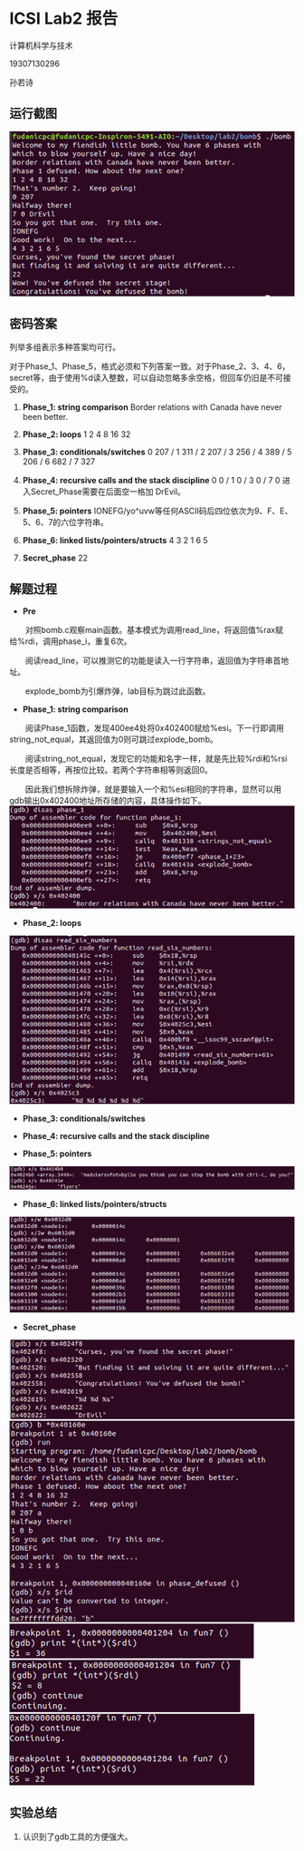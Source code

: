 # ICSⅠ Lab2 报告

计算机科学与技术

19307130296

孙若诗

## 运行截图

![avatar](results.png)  

## 密码答案

列举多组表示多种答案均可行。

对于Phase_1、Phase_5，格式必须和下列答案一致。对于Phase_2、3、4、6，secret等，由于使用%d读入整数，可以自动忽略多余空格，但回车仍旧是不可接受的。

1. **Phase_1: string comparison**
Border relations with Canada have never been better.

2. **Phase_2: loops**
1 2 4 8 16 32

3. **Phase_3: conditionals/switches**
0 207 / 1 311 / 2 207 / 3 256 / 4 389 / 5 206 / 6 682 / 7 327

4. **Phase_4: recursive calls and the stack discipline**
0 0 / 1 0 / 3 0 / 7 0
进入Secret_Phase需要在后面空一格加 DrEvil。

5. **Phase_5: pointers**
IONEFG/yo^uvw等任何ASCII码后四位依次为9、F、E、5、6、7的六位字符串。

6. **Phase_6: linked lists/pointers/structs**
4 3 2 1 6 5

7. **Secret_phase**
22

## 解题过程

* **Pre**

&emsp;&emsp;对照bomb.c观察main函数。基本模式为调用read_line，将返回值%rax赋给%rdi，调用phase_i，重复6次。

&emsp;&emsp;阅读read_line，可以推测它的功能是读入一行字符串，返回值为字符串首地址。

&emsp;&emsp;explode_bomb为引爆炸弹，lab目标为跳过此函数。

* **Phase_1: string comparison**

&emsp;&emsp;阅读Phase_1函数，发现400ee4处将0x402400赋给%esi。下一行即调用string_not_equal，其返回值为0则可跳过explode_bomb。

&emsp;&emsp;阅读string_not_equal，发现它的功能和名字一样，就是先比较%rdi和%rsi长度是否相等，再按位比较。若两个字符串相等则返回0。

&emsp;&emsp;因此我们想拆除炸弹，就是要输入一个和%esi相同的字符串，显然可以用gdb输出0x402400地址所存储的内容，具体操作如下。
![avatar](phase_1.png)

* **Phase_2: loops**

![avatar](phase_2.png)

* **Phase_3: conditionals/switches**

* **Phase_4: recursive calls and the stack discipline**

* **Phase_5: pointers**

![avatar](phase_5.png)

* **Phase_6: linked lists/pointers/structs**

![avatar](list.png)

* **Secret_phase**

![avatar](intosecret.png)
![avatar](position.png)
![avatar](cell1.png)
![avatar](cell2.png)
![avatar](cell3.png)

## 实验总结

1. 认识到了gdb工具的方便强大。
